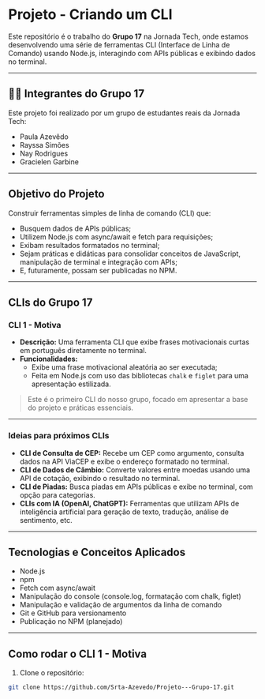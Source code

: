 # Projeto - Criando um CLI

Este repositório é o trabalho do **Grupo 17** na Jornada Tech, onde estamos desenvolvendo uma série de ferramentas CLI (Interface de Linha de Comando) usando Node.js, interagindo com APIs públicas e exibindo dados no terminal.

---

## 👩‍💻 Integrantes do Grupo 17

Este projeto foi realizado por um grupo de estudantes reais da Jornada Tech:

- Paula Azevêdo  
- Rayssa Simões  
- Nay Rodrigues  
- Gracielen Garbine  

---

## Objetivo do Projeto

Construir ferramentas simples de linha de comando (CLI) que:

- Busquem dados de APIs públicas;  
- Utilizem Node.js com async/await e fetch para requisições;  
- Exibam resultados formatados no terminal;  
- Sejam práticas e didáticas para consolidar conceitos de JavaScript, manipulação de terminal e integração com APIs;  
- E, futuramente, possam ser publicadas no NPM.

---

## CLIs do Grupo 17

### CLI 1 - Motiva

- **Descrição:** Uma ferramenta CLI que exibe frases motivacionais curtas em português diretamente no terminal.  
- **Funcionalidades:**  
  - Exibe uma frase motivacional aleatória ao ser executada;  
  - Feita em Node.js com uso das bibliotecas `chalk` e `figlet` para uma apresentação estilizada.  

> Este é o primeiro CLI do nosso grupo, focado em apresentar a base do projeto e práticas essenciais.

---

### Ideias para próximos CLIs

- **CLI de Consulta de CEP:** Recebe um CEP como argumento, consulta dados na API ViaCEP e exibe o endereço formatado no terminal.  
- **CLI de Dados de Câmbio:** Converte valores entre moedas usando uma API de cotação, exibindo o resultado no terminal.  
- **CLI de Piadas:** Busca piadas em APIs públicas e exibe no terminal, com opção para categorias.  
- **CLIs com IA (OpenAI, ChatGPT):** Ferramentas que utilizam APIs de inteligência artificial para geração de texto, tradução, análise de sentimento, etc.

---

## Tecnologias e Conceitos Aplicados

- Node.js  
- npm  
- Fetch com async/await  
- Manipulação do console (console.log, formatação com chalk, figlet)  
- Manipulação e validação de argumentos da linha de comando  
- Git e GitHub para versionamento  
- Publicação no NPM (planejado)

---

## Como rodar o CLI 1 - Motiva

1. Clone o repositório:

```bash
git clone https://github.com/Srta-Azevedo/Projeto---Grupo-17.git
